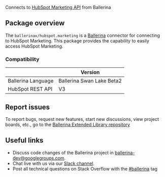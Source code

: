 Connects to [HubSpot Marketing API](https://developers.hubspot.com/docs/api/overview) from Ballerina

## Package overview

The `ballerinax/hubspot.marketing` is a [Ballerina](https://ballerina.io/) connector for connecting to HubSpot Marketing.
This package provides the capability to easily access  HubSpot Marketing.

### Compatibility
|                      | Version                    |
|----------------------|----------------------------|
| Ballerina Language   | Ballerina Swan Lake Beta2  |
| HubSpot REST API     | V3                         | 

## Report issues
To report bugs, request new features, start new discussions, view project boards, etc., go to the [Ballerina Extended Library repository](https://github.com/ballerina-platform/ballerina-extended-library)

## Useful links
- Discuss code changes of the Ballerina project in [ballerina-dev@googlegroups.com](mailto:ballerina-dev@googlegroups.com).
- Chat live with us via our [Slack channel](https://ballerina.io/community/slack/).
- Post all technical questions on Stack Overflow with the [#ballerina](https://stackoverflow.com/questions/tagged/ballerina) tag
